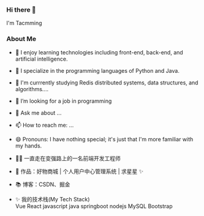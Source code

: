 ### Hi there 👋
I'm Tacmming
### About Me   

- 🔭 I enjoy learning technologies including front-end, back-end, and artificial intelligence.
- 🌱 I specialize in the programming languages of Python and Java.
- 👯 I'm currrently studying Redis distributed systems, data structures, and algorithms....
- 🤔 I’m looking for a job in programming
- 💬 Ask me about ...
- 📫 How to reach me: ...
- 😄 Pronouns: I have nothing special; it's just that I'm more familiar with my hands.

- 👨‍💻 一直走在变强路上的一名前端开发工程师
- 🏡 作品：好物商城 | 个人用户中心管理系统 | 求星星 ✨
- 📚 博客：CSDN、掘金
- ✨ 我的技术栈(My Tech Stack)  
Vue React javascript java springboot nodejs MySQL Bootstrap
